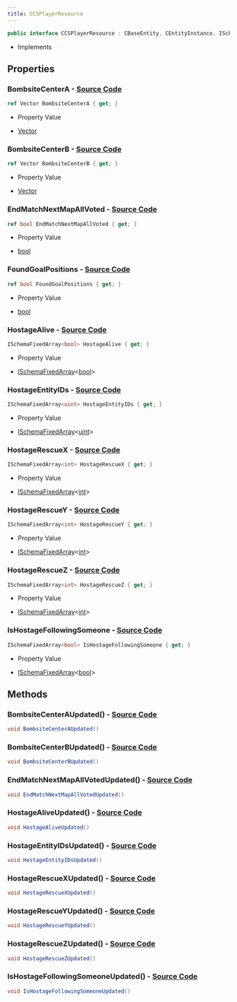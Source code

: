 ```yaml
---
title: CCSPlayerResource
---
```


```csharp
public interface CCSPlayerResource : CBaseEntity, CEntityInstance, ISchemaClass<CEntityInstance>, ISchemaClass<CBaseEntity>, ISchemaClass<CCSPlayerResource>, ISchemaField, ISchemaClass, INativeHandle
```

- Implements

## Properties

### **BombsiteCenterA** - [Source Code](https://github.com/swiftly-solution/swiftlys2/blob/main/managed/src/SwiftlyS2.Generated/Schemas/Interfaces/CCSPlayerResource.cs#L22)

```csharp
ref Vector BombsiteCenterA { get; }
```

- Property Value

- [Vector](/docs/api/shared/natives/vector)

### **BombsiteCenterB** - [Source Code](https://github.com/swiftly-solution/swiftlys2/blob/main/managed/src/SwiftlyS2.Generated/Schemas/Interfaces/CCSPlayerResource.cs#L24)

```csharp
ref Vector BombsiteCenterB { get; }
```

- Property Value

- [Vector](/docs/api/shared/natives/vector)

### **EndMatchNextMapAllVoted** - [Source Code](https://github.com/swiftly-solution/swiftlys2/blob/main/managed/src/SwiftlyS2.Generated/Schemas/Interfaces/CCSPlayerResource.cs#L32)

```csharp
ref bool EndMatchNextMapAllVoted { get; }
```

- Property Value

- [bool](https://learn.microsoft.com/dotnet/api/system.boolean)

### **FoundGoalPositions** - [Source Code](https://github.com/swiftly-solution/swiftlys2/blob/main/managed/src/SwiftlyS2.Generated/Schemas/Interfaces/CCSPlayerResource.cs#L34)

```csharp
ref bool FoundGoalPositions { get; }
```

- Property Value

- [bool](https://learn.microsoft.com/dotnet/api/system.boolean)

### **HostageAlive** - [Source Code](https://github.com/swiftly-solution/swiftlys2/blob/main/managed/src/SwiftlyS2.Generated/Schemas/Interfaces/CCSPlayerResource.cs#L16)

```csharp
ISchemaFixedArray<bool> HostageAlive { get; }
```

- Property Value

- [ISchemaFixedArray](/docs/api/shared/schemas/ischemafixedarray-1)<[bool](https://learn.microsoft.com/dotnet/api/system.boolean)>

### **HostageEntityIDs** - [Source Code](https://github.com/swiftly-solution/swiftlys2/blob/main/managed/src/SwiftlyS2.Generated/Schemas/Interfaces/CCSPlayerResource.cs#L20)

```csharp
ISchemaFixedArray<uint> HostageEntityIDs { get; }
```

- Property Value

- [ISchemaFixedArray](/docs/api/shared/schemas/ischemafixedarray-1)<[uint](https://learn.microsoft.com/dotnet/api/system.uint32)>

### **HostageRescueX** - [Source Code](https://github.com/swiftly-solution/swiftlys2/blob/main/managed/src/SwiftlyS2.Generated/Schemas/Interfaces/CCSPlayerResource.cs#L26)

```csharp
ISchemaFixedArray<int> HostageRescueX { get; }
```

- Property Value

- [ISchemaFixedArray](/docs/api/shared/schemas/ischemafixedarray-1)<[int](https://learn.microsoft.com/dotnet/api/system.int32)>

### **HostageRescueY** - [Source Code](https://github.com/swiftly-solution/swiftlys2/blob/main/managed/src/SwiftlyS2.Generated/Schemas/Interfaces/CCSPlayerResource.cs#L28)

```csharp
ISchemaFixedArray<int> HostageRescueY { get; }
```

- Property Value

- [ISchemaFixedArray](/docs/api/shared/schemas/ischemafixedarray-1)<[int](https://learn.microsoft.com/dotnet/api/system.int32)>

### **HostageRescueZ** - [Source Code](https://github.com/swiftly-solution/swiftlys2/blob/main/managed/src/SwiftlyS2.Generated/Schemas/Interfaces/CCSPlayerResource.cs#L30)

```csharp
ISchemaFixedArray<int> HostageRescueZ { get; }
```

- Property Value

- [ISchemaFixedArray](/docs/api/shared/schemas/ischemafixedarray-1)<[int](https://learn.microsoft.com/dotnet/api/system.int32)>

### **IsHostageFollowingSomeone** - [Source Code](https://github.com/swiftly-solution/swiftlys2/blob/main/managed/src/SwiftlyS2.Generated/Schemas/Interfaces/CCSPlayerResource.cs#L18)

```csharp
ISchemaFixedArray<bool> IsHostageFollowingSomeone { get; }
```

- Property Value

- [ISchemaFixedArray](/docs/api/shared/schemas/ischemafixedarray-1)<[bool](https://learn.microsoft.com/dotnet/api/system.boolean)>

## Methods

### **BombsiteCenterAUpdated()** - [Source Code](https://github.com/swiftly-solution/swiftlys2/blob/main/managed/src/SwiftlyS2.Generated/Schemas/Interfaces/CCSPlayerResource.cs#L39)

```csharp
void BombsiteCenterAUpdated()
```

### **BombsiteCenterBUpdated()** - [Source Code](https://github.com/swiftly-solution/swiftlys2/blob/main/managed/src/SwiftlyS2.Generated/Schemas/Interfaces/CCSPlayerResource.cs#L40)

```csharp
void BombsiteCenterBUpdated()
```

### **EndMatchNextMapAllVotedUpdated()** - [Source Code](https://github.com/swiftly-solution/swiftlys2/blob/main/managed/src/SwiftlyS2.Generated/Schemas/Interfaces/CCSPlayerResource.cs#L44)

```csharp
void EndMatchNextMapAllVotedUpdated()
```

### **HostageAliveUpdated()** - [Source Code](https://github.com/swiftly-solution/swiftlys2/blob/main/managed/src/SwiftlyS2.Generated/Schemas/Interfaces/CCSPlayerResource.cs#L36)

```csharp
void HostageAliveUpdated()
```

### **HostageEntityIDsUpdated()** - [Source Code](https://github.com/swiftly-solution/swiftlys2/blob/main/managed/src/SwiftlyS2.Generated/Schemas/Interfaces/CCSPlayerResource.cs#L38)

```csharp
void HostageEntityIDsUpdated()
```

### **HostageRescueXUpdated()** - [Source Code](https://github.com/swiftly-solution/swiftlys2/blob/main/managed/src/SwiftlyS2.Generated/Schemas/Interfaces/CCSPlayerResource.cs#L41)

```csharp
void HostageRescueXUpdated()
```

### **HostageRescueYUpdated()** - [Source Code](https://github.com/swiftly-solution/swiftlys2/blob/main/managed/src/SwiftlyS2.Generated/Schemas/Interfaces/CCSPlayerResource.cs#L42)

```csharp
void HostageRescueYUpdated()
```

### **HostageRescueZUpdated()** - [Source Code](https://github.com/swiftly-solution/swiftlys2/blob/main/managed/src/SwiftlyS2.Generated/Schemas/Interfaces/CCSPlayerResource.cs#L43)

```csharp
void HostageRescueZUpdated()
```

### **IsHostageFollowingSomeoneUpdated()** - [Source Code](https://github.com/swiftly-solution/swiftlys2/blob/main/managed/src/SwiftlyS2.Generated/Schemas/Interfaces/CCSPlayerResource.cs#L37)

```csharp
void IsHostageFollowingSomeoneUpdated()
```

